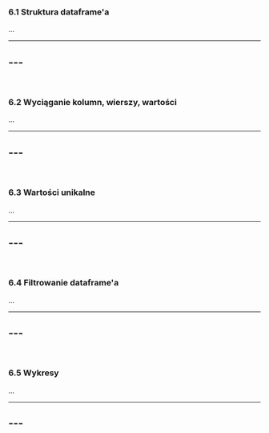 ### 6.1 Struktura dataframe'a
...

---
**---**
---
&nbsp;
### 6.2 Wyciąganie kolumn, wierszy, wartości
...

---
**---**
---
&nbsp;
### 6.3 Wartości unikalne
...

---
**---**
---
&nbsp;
### 6.4 Filtrowanie dataframe'a
...

---
**---**
---
&nbsp;
### 6.5 Wykresy
...

---
**---**
---
&nbsp;
